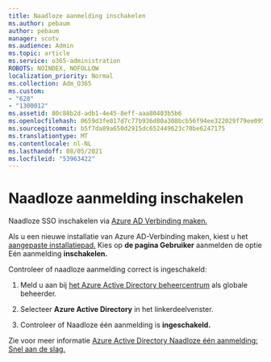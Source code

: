 ```yaml
---
title: Naadloze aanmelding inschakelen
ms.author: pebaum
author: pebaum
manager: scotv
ms.audience: Admin
ms.topic: article
ms.service: o365-administration
ROBOTS: NOINDEX, NOFOLLOW
localization_priority: Normal
ms.collection: Adm_O365
ms.custom:
- "628"
- "1300012"
ms.assetid: 80c88b2d-adb1-4e45-8eff-aaa80403b5b6
ms.openlocfilehash: 0659d3fe017d7c77b936d80a308bcb56f94ee322029f79ee095ebeec0b8ea7c1
ms.sourcegitcommit: b5f7da89a650d2915dc652449623c78be6247175
ms.translationtype: MT
ms.contentlocale: nl-NL
ms.lasthandoff: 08/05/2021
ms.locfileid: "53963422"
---
```

# <a name="how-to-enable-seamless-sso"></a>Naadloze aanmelding inschakelen

Naadloze SSO inschakelen via [Azure AD Verbinding maken.](https://docs.microsoft.com/azure/active-directory/connect/active-directory-aadconnect)
  
Als u een nieuwe installatie van Azure AD-Verbinding maken, kiest u het [aangepaste installatiepad.](https://docs.microsoft.com/azure/active-directory/connect/active-directory-aadconnect-get-started-custom) Kies op **de pagina Gebruiker** aanmelden de optie Eén aanmelding **inschakelen.**
  
Controleer of naadloze aanmelding correct is ingeschakeld:
  
1. Meld u aan bij [het Azure Active Directory beheercentrum](https://aad.portal.azure.com) als globale beheerder.

2. Selecteer **Azure Active Directory** in het linkerdeelvenster.

3. Controleer of Naadloze één aanmelding is **ingeschakeld.**

Zie voor meer informatie [Azure Active Directory Naadloze één aanmelding: Snel aan de slag.](https://docs.microsoft.com/azure/active-directory/connect/active-directory-aadconnect-sso-quick-start)
  